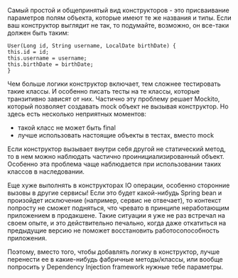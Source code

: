Самый простой и общепринятый вид конструкторов - это присваивание параметров полям объекта, которые имеют те же названия и типы. 
Если ваш конструктор выглядит не так, то подумайте, возможно, он все-таки должен быть таким:

```
User(Long id, String username, LocalDate birthDate) {
this.id = id;
this.username = username;
this.birthDate = birthDate;
}
```

Чем больше логики конструктор включает, тем сложнее тестировать такие классы. И особенно писать тесты на те классы, которые транзитивно зависят от них. Частично эту проблему решает Mockito, который позволяет создавать mock объект не вызывая конструктор. Но здесь есть несколько неприятных моментов:
- такой класс не может быть final
- лучше использовать настоящие объекты в тестах, вместо mock

Если конструктор вызывает внутри себя другой не статический метод, то в нем можно наблюдать частично проинициализированный объект. Особенно эта проблема чаще наблюдается при использовании таких классов в наследовании. 

Еще хуже выполнять в конструкторах IO операции, особенно сторонние вызовы в другие сервисы! Если это будет какой-нибудь Spring bean и произойдет исключение (например, сервис не отвечает), то контекст попросту не сможет подняться, что чревато в принципе неработающим приложением в продакшене. Такие ситуации я уже не раз встречал на своем опыте, и это действительно печально, когда даже откатиться на предыдущие версию не поможет восстановить работосопособность приложения.

Поэтому, вместо того, чтобы добавлять логику в конструктор, лучше перенести ее в какие-нибудь фабричные методы/классы, или вообще попросить у Dependency Injection framework нужные тебе параметры.